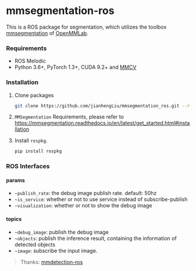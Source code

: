 # mmsegmentation-ros
This is a ROS package for segmentation, which utilizes the toolbox [mmsegmentation](https://github.com/open-mmlab/mmsegmentation) of [OpenMMLab](https://openmmlab.com/).

### Requirements

- ROS Melodic
- Python 3.6+, PyTorch 1.3+, CUDA 9.2+ and [MMCV](https://mmcv.readthedocs.io/en/latest/#installation)

### Installation

1. Clone packages

   ```bash
   git clone https://github.com/jianhengLiu/mmsegmentation_ros.git --recursive
   ```

   

2. `MMSegmentation` Requirements, please refer to https://mmsegmentation.readthedocs.io/en/latest/get_started.html#installation

3. Install `rospkg`.

   ```bash
   pip install rospkg
   ```


### ROS Interfaces

#### params

- `~publish_rate`: the debug image publish rate. default: 50hz
- `~is_service`: whether or not to use service instead of subscribe-publish
- `~visualization`: whether or not to show the debug image

#### topics

- `~debug_image`: publish the debug image
- `~objects`: publish the inference result, containing the information of detected objects
- `~image`: subscribe the input image. 

> Thanks: [mmdetection-ros](https://github.com/jcuic5/mmdetection-ros)